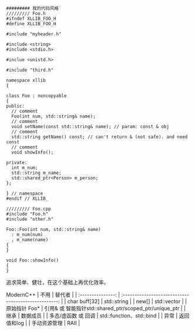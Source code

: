 ```
######### 我的代码风格
///////// Foo.h
#ifndef XLLIB_FOO_H
#define XLLIB_FOO_H

#include "myheader.h"

#include <string>
#include <stdio.h>

#inclue <unistd.h>

#include "third.h"

namespace xllib
{

class Foo : noncopyable
{
public:
  // comment
  Foo(int num, std::string& name);
  // comment
  void setName(const std::string& name); // param: const & obj
  // comment
  std::string getName() const; // can't return & (not safe). and need const
  // comment
  void showInfo();

private:
  int m_num;
  std::string m_name;
  std::shared_ptr<Person> m_person;
};

} // namespace
#endif // XLLIB_

///////// Foo.cpp
#include "Foo.h"
#include "other.h"

Foo::Foo(int num, std::string& name)
  : m_num(num)
  , m_name(name)
{
}

void Foo::showInfo()
{
}
```
追求简单、健壮，在这个基础上再优化效率。

ModernC++
|        不用        |                        替代者                         |
| :---------------: | :--------------------------------------------------: |
|   char buff[32]   |                     std::string                      |
|       new[]       |                     std::vector                      |
|   原始指针 Foo*    | 引用& 或 智能指针std::shared_ptr/scoped_ptr/unique_ptr |
|        继承        |                       数据成员                        |
| 多态/虚函数 或 回调 |               std::function、std::bind               |
|        异常        |                      返回值和log                      |
|    手动资源管理     |                         RAII                         |
